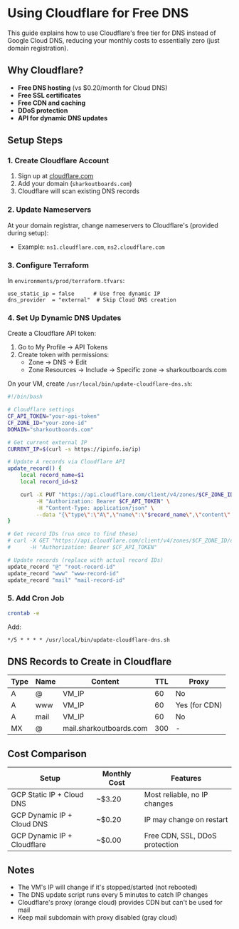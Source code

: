 # Using Cloudflare for Free DNS

This guide explains how to use Cloudflare's free tier for DNS instead of Google Cloud DNS, reducing your monthly costs to essentially zero (just domain registration).

## Why Cloudflare?

- **Free DNS hosting** (vs $0.20/month for Cloud DNS)
- **Free SSL certificates**
- **Free CDN and caching**
- **DDoS protection**
- **API for dynamic DNS updates**

## Setup Steps

### 1. Create Cloudflare Account

1. Sign up at [cloudflare.com](https://www.cloudflare.com)
2. Add your domain (`sharkoutboards.com`)
3. Cloudflare will scan existing DNS records

### 2. Update Nameservers

At your domain registrar, change nameservers to Cloudflare's (provided during setup):
- Example: `ns1.cloudflare.com`, `ns2.cloudflare.com`

### 3. Configure Terraform

In `environments/prod/terraform.tfvars`:

```hcl
use_static_ip = false      # Use free dynamic IP
dns_provider  = "external"  # Skip Cloud DNS creation
```

### 4. Set Up Dynamic DNS Updates

Create a Cloudflare API token:
1. Go to My Profile → API Tokens
2. Create token with permissions:
   - Zone → DNS → Edit
   - Zone Resources → Include → Specific zone → sharkoutboards.com

On your VM, create `/usr/local/bin/update-cloudflare-dns.sh`:

```bash
#!/bin/bash

# Cloudflare settings
CF_API_TOKEN="your-api-token"
CF_ZONE_ID="your-zone-id"
DOMAIN="sharkoutboards.com"

# Get current external IP
CURRENT_IP=$(curl -s https://ipinfo.io/ip)

# Update A records via Cloudflare API
update_record() {
    local record_name=$1
    local record_id=$2

    curl -X PUT "https://api.cloudflare.com/client/v4/zones/$CF_ZONE_ID/dns_records/$record_id" \
         -H "Authorization: Bearer $CF_API_TOKEN" \
         -H "Content-Type: application/json" \
         --data "{\"type\":\"A\",\"name\":\"$record_name\",\"content\":\"$CURRENT_IP\",\"ttl\":60}"
}

# Get record IDs (run once to find these)
# curl -X GET "https://api.cloudflare.com/client/v4/zones/$CF_ZONE_ID/dns_records" \
#      -H "Authorization: Bearer $CF_API_TOKEN"

# Update records (replace with actual record IDs)
update_record "@" "root-record-id"
update_record "www" "www-record-id"
update_record "mail" "mail-record-id"
```

### 5. Add Cron Job

```bash
crontab -e
```

Add:
```
*/5 * * * * /usr/local/bin/update-cloudflare-dns.sh
```

## DNS Records to Create in Cloudflare

| Type | Name | Content | TTL | Proxy |
|------|------|---------|-----|-------|
| A | @ | VM_IP | 60 | No |
| A | www | VM_IP | 60 | Yes (for CDN) |
| A | mail | VM_IP | 60 | No |
| MX | @ | mail.sharkoutboards.com | 300 | - |

## Cost Comparison

| Setup | Monthly Cost | Features |
|-------|--------------|----------|
| GCP Static IP + Cloud DNS | ~$3.20 | Most reliable, no IP changes |
| GCP Dynamic IP + Cloud DNS | ~$0.20 | IP may change on restart |
| GCP Dynamic IP + Cloudflare | ~$0.00 | Free CDN, SSL, DDoS protection |

## Notes

- The VM's IP will change if it's stopped/started (not rebooted)
- The DNS update script runs every 5 minutes to catch IP changes
- Cloudflare's proxy (orange cloud) provides CDN but can't be used for mail
- Keep mail subdomain with proxy disabled (gray cloud)